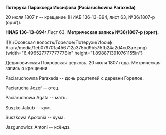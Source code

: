 **Потеруха Паракседа Иосифова (Paciaruchowna Paraxeda)**

20 июля 1807 г -- крещение (НИАБ 136-13-894, лист 63, №36/1807-р
(ориг)).

**НИАБ 136-13-894:** Лист 63. **Метрическая запись №36/1807-р (ориг).**

![](./Осовская волость/Горелое/Потерухи/Иосиф Агата/media/1eb079701a456712a375bd9b575fb24a2d4cd3ae.png){width="6.496527777777778in"
height="1.8988713910761155in"}

Дедиловичская Покровская церковь. 20 июля 1807 года. Метрическая запись
о крещении.

Paciaruchowna Paraxeda -- дочь родителей с деревни Горелое.

Paciarucha Jozef -- отец.

Paciaruchowa Agata -- мать.

Suszko Jakub -- кум.

Suszkowa Apołonia -- кума.

Jazgunowicz Antoni -- ксёндз.
